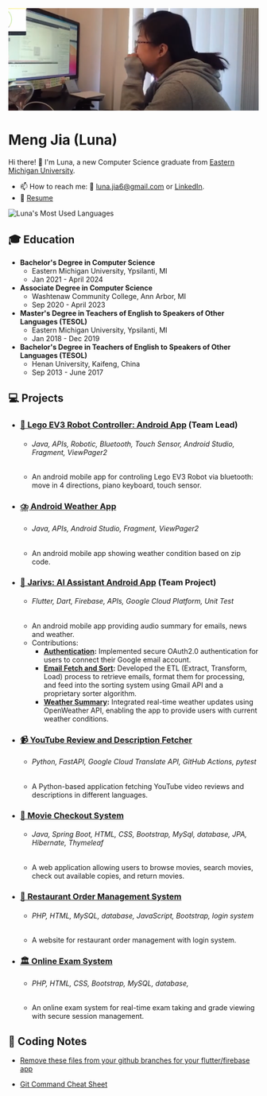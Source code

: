 <img src="https://github.com/Luna-Jia/Luna-Jia/blob/main/headerimg.png" alt="Mokkapps GitHub README header image">

# Meng Jia (Luna)

Hi there! 👋 I'm Luna, a new Computer Science graduate from [Eastern Michigan University](https://www.emich.edu/).
- 📫 How to reach me: 📧 [luna.jia6@gmail.com](mailto:luna.jia6@gmail.com) or [LinkedIn](www.linkedin.com/in/luna-jia).
- 📝 [Resume](https://drive.google.com/file/d/1r3FJ6kBH07dLwRYyq-6mD9WQNZxVDfUW/view?usp=sharing)

![Luna's Most Used Languages](https://github-readme-stats.vercel.app/api/top-langs/?username=Luna-Jia&layout=compact)



## 🎓 Education
- **Bachelor's Degree in Computer Science**
  - Eastern Michigan University, Ypsilanti, MI
  - Jan 2021 - April 2024
- **Associate Degree in Computer Science**
  - Washtenaw Community College, Ann Arbor, MI
  - Sep 2020 - April 2023
- **Master's Degree in Teachers of English to Speakers of Other Languages (TESOL)**
  - Eastern Michigan University, Ypsilanti, MI
  - Jan 2018 - Dec 2019
- **Bachelor's Degree in Teachers of English to Speakers of Other Languages (TESOL)**
  - Henan University, Kaifeng, China
  - Sep 2013 - June 2017

  

## 💻 Projects

- ### [🤖 Lego EV3 Robot Controller: Android App](https://github.com/rhulucas/ev301) (Team Lead)
  - ###### Java, APIs, Robotic, Bluetooth, Touch Sensor, Android Studio, Fragment, ViewPager2
  - An android mobile app for controling Lego EV3 Robot via bluetooth: move in 4 directions, piano keyboard, touch sensor.
 
- ### [⛈️ Android Weather App](https://github.com/Luna-Jia/weatherApp2)
  - ###### Java, APIs, Android Studio, Fragment, ViewPager2
  - An android mobile app showing weather condition based on zip code.
 
- ### [💼 Jarivs: AI Assistant Android App](https://github.com/COSC481W-2024Winter/JARVIS/issues/54) (Team Project)
  - ###### Flutter, Dart, Firebase, APIs, Google Cloud Platform, Unit Test
  - An android mobile app providing audio summary for emails, news and weather.
  - Contributions:
    - **[Authentication](https://github.com/COSC481W-2024Winter/JARVIS/issues/13):** Implemented secure OAuth2.0 authentication for users to connect their Google email account.
    - **[Email Fetch and Sort](https://github.com/COSC481W-2024Winter/JARVIS/issues/30):** Developed the ETL (Extract, Transform, Load) process to retrieve emails, format them for processing, and feed into the sorting system using Gmail API and a proprietary sorter algorithm.
    - **[Weather Summary](https://github.com/COSC481W-2024Winter/JARVIS/issues/54):** Integrated real-time weather updates using OpenWeather API, enabling the app to provide users with current weather conditions.
   


- ### [📹 YouTube Review and Description Fetcher](https://github.com/COSC381-2023Fall/final-project-Luna-Jia)
  - ###### Python, FastAPI, Google Cloud Translate API, GitHub Actions, pytest
  - A Python-based application fetching YouTube video reviews and descriptions in different languages.


- ### [🎥 Movie Checkout System](https://github.com/Luna-Jia/Movie_Checkout_System)
   - ###### Java, Spring Boot, HTML, CSS, Bootstrap, MySql, database, JPA, Hibernate, Thymeleaf
   - A web application allowing users to browse movies, search movies, check out available copies, and return movies.
  

- ### [🍙 Restaurant Order Management System](https://github.com/Luna-Jia/sql-hw4/tree/main/q1)
  - ###### PHP, HTML, MySQL, database, JavaScript, Bootstrap, login system
  - A website for restaurant order management with login system.

- ### [🏛️ Online Exam System](https://github.com/Luna-Jia/sql-hw4/tree/main/q3)
  - ###### PHP, HTML, CSS, Bootstrap, MySQL, database, 
  - An online exam system for real-time exam taking and grade viewing with secure session management.

## 📝 Coding Notes
  - [Remove these files from your github branches for your flutter/firebase app](https://www.notion.so/Remove-these-files-from-your-github-branches-for-your-flutter-firebase-app-b0bedb2b879a4e429c80e95ce2591d29)

  - [Git Command Cheat Sheet](https://gainful-era-815.notion.site/Git-Command-Cheat-Sheet-efe804190925456c9b2066f7b66bd1b6)




